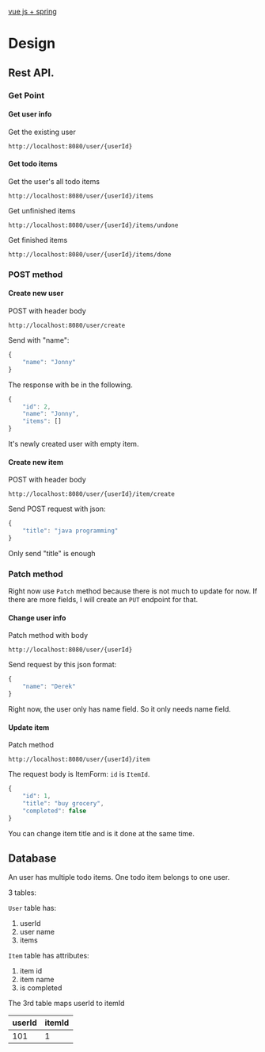 [vue js + spring](https://blog.codecentric.de/spring-boot-vuejs) 
# Design

## Rest API.

### Get Point

#### Get user info
Get the existing user
```
http://localhost:8080/user/{userId}
```

#### Get todo items
Get the user's all todo items
```
http://localhost:8080/user/{userId}/items
```

Get unfinished items
```
http://localhost:8080/user/{userId}/items/undone
```

Get finished items
```
http://localhost:8080/user/{userId}/items/done
```


### POST method

#### Create new user
POST with header body
```
http://localhost:8080/user/create
```
Send with "name":
```javascript
{
    "name": "Jonny"
}
```
The response with be in the following.
```javascript
{
    "id": 2,
    "name": "Jonny",
    "items": []
}
```
It's newly created user with empty item.

#### Create new item
POST with header body
```
http://localhost:8080/user/{userId}/item/create
```
Send POST request with json:
```javascript
{
    "title": "java programming"
}
```
Only send "title" is enough

### Patch method

Right now use `Patch` method because there is not much to update for now. If there are more fields, I will create an `PUT` endpoint for that.

#### Change user info
Patch method with body
```
http://localhost:8080/user/{userId}
```
Send request by this json format:
```javascript
{
    "name": "Derek"
}
```

Right now, the user only has name field. So it only needs name field.

#### Update item
Patch method
```
http://localhost:8080/user/{userId}/item
```

The request body is ItemForm:
`id` is `ItemId`.
```javascript
{
    "id": 1,
    "title": "buy grocery",
    "completed": false
}
```
You can change item title and is it done at the same time.

## Database

An user has multiple todo items. One todo item belongs to one user.

3 tables:

`User` table has:
1. userId
2. user name
3. items

`Item` table has attributes:
1. item id
1. item name
1. is completed

The 3rd table maps userId to itemId

| userId | itemId |
|--------|--------|
| 101    | 1      |


